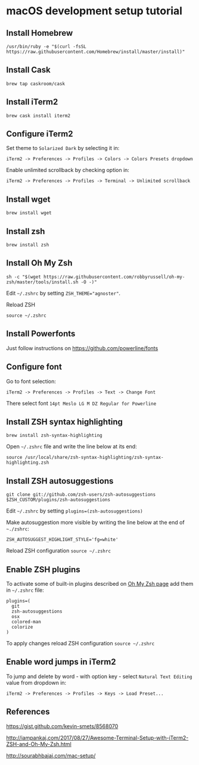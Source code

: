 # macOS development setup tutorial

## Install Homebrew
```
/usr/bin/ruby -e "$(curl -fsSL https://raw.githubusercontent.com/Homebrew/install/master/install)"
```

## Install Cask
```
brew tap caskroom/cask
```

## Install iTerm2
```
brew cask install iterm2
```

## Configure iTerm2
Set theme to `Solarized Dark` by selecting it in:
```
iTerm2 -> Preferences -> Profiles -> Colors -> Colors Presets dropdown
```

Enable unlimited scrollback by checking option in:
```
iTerm2 -> Preferences -> Profiles -> Terminal -> Unlimited scrollback
```

## Install wget
```
brew install wget
```

## Install zsh
```
brew install zsh
```

## Install Oh My Zsh
```
sh -c "$(wget https://raw.githubusercontent.com/robbyrussell/oh-my-zsh/master/tools/install.sh -O -)"
```
Edit `~/.zshrc` by setting `ZSH_THEME="agnoster"`.

Reload ZSH
```
source ~/.zshrc
```

## Install Powerfonts
Just follow instructions on <https://github.com/powerline/fonts>

## Configure font
Go to font selection:
```
iTerm2 -> Preferences -> Profiles -> Text -> Change Font
```
There select font `14pt Meslo LG M DZ Regular for Powerline`

## Install ZSH syntax highlighting
```
brew install zsh-syntax-highlighting
```
Open `~/.zshrc` file and write the line below at its end:
```
source /usr/local/share/zsh-syntax-highlighting/zsh-syntax-highlighting.zsh
```

## Install ZSH autosuggestions
```
git clone git://github.com/zsh-users/zsh-autosuggestions $ZSH_CUSTOM/plugins/zsh-autosuggestions
```
Edit `~/.zshrc` by setting `plugins=(zsh-autosuggestions)`

Make autosuggestion more visible by writing the line below at the end of `~./zshrc`:
```
ZSH_AUTOSUGGEST_HIGHLIGHT_STYLE='fg=white'
```

Reload ZSH configuration
`source ~/.zshrc`

## Enable ZSH plugins
To activate some of built-in plugins described on [Oh My Zsh page](https://github.com/robbyrussell/oh-my-zsh/wiki/Plugins) add 
them in `~/.zshrc` file:
```
plugins=(
  git
  zsh-autosuggestions
  osx
  colored-man
  colorize
)
```

To apply changes reload ZSH configuration
`source ~/.zshrc`

## Enable word jumps in iTerm2
To jump and delete by word - with option key - select `Natural Text Editing` value
from dropdown in:
```
iTerm2 -> Preferences -> Profiles -> Keys -> Load Preset...
``` 

## References
<https://gist.github.com/kevin-smets/8568070>

<http://iampankaj.com/2017/08/27/Awesome-Terminal-Setup-with-iTerm2-ZSH-and-Oh-My-Zsh.html>

<http://sourabhbajaj.com/mac-setup/>